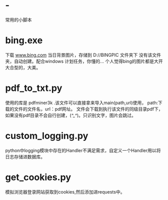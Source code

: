 # -
常用的小脚本

# bing.exe
 下载 www.bing.com 当日背景图片，存储到 D://BINGPIC 文件夹下 没有该文件夹，自动创建。配合windows 计划任务，你懂的... 个人觉得bing的图片都是大开大合型的，大美。

# pdf_to_txt.py
  使用的库是 pdfminer3k .该文件可以直接拿来导入main(path,url)使用， path:下载的文件的文件名，url：pdf网址。  文件会下载到执行该文件的同级目录pdf下，如果没有pdf目录不会自行创建，(*^_^*)。只识别文字，图片会跳过。
  
# custom_logging.py
  python中logging模块中存在的Handler不满足需求，自定义一个Handler用以将日志存储进数据库。
  
# get_cookies.py
  模拟浏览器登录网站获取到cookies,然后添加进requests中。
